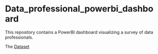 # Data_professional_powerbi_dashboard
This repository contains a PowerBI dashboard visualizing a survey of data professionals.

The <a href = "https://github.com/Etini2000/Data_professional_powerbi_dashboard/blob/main/Power%20BI%20-%20Final%20Project.xlsx">Dataset</a>
